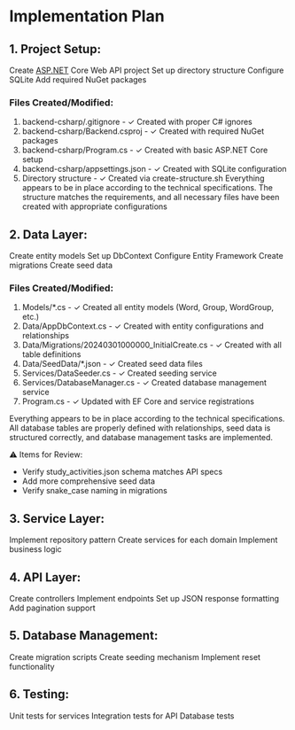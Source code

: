 # Implementation Plan

## 1. Project Setup:
Create [ASP.NET](http://asp.net/) Core Web API project
Set up directory structure
Configure SQLite
Add required NuGet packages

### Files Created/Modified:
1. backend-csharp/.gitignore - ✓ Created with proper C# ignores
2. backend-csharp/Backend.csproj - ✓ Created with required NuGet packages
3. backend-csharp/Program.cs - ✓ Created with basic ASP.NET Core setup
4. backend-csharp/appsettings.json - ✓ Created with SQLite configuration
5. Directory structure - ✓ Created via create-structure.sh
Everything appears to be in place according to the technical specifications. The structure matches the requirements, and all necessary files have been created with appropriate configurations

## 2. Data Layer:
Create entity models
Set up DbContext
Configure Entity Framework
Create migrations
Create seed data

### Files Created/Modified:
1. Models/*.cs - ✓ Created all entity models (Word, Group, WordGroup, etc.)
2. Data/AppDbContext.cs - ✓ Created with entity configurations and relationships
3. Data/Migrations/20240301000000_InitialCreate.cs - ✓ Created with all table definitions
4. Data/SeedData/*.json - ✓ Created seed data files
5. Services/DataSeeder.cs - ✓ Created seeding service
6. Services/DatabaseManager.cs - ✓ Created database management service
7. Program.cs - ✓ Updated with EF Core and service registrations

Everything appears to be in place according to the technical specifications. All database tables are properly defined with relationships, seed data is structured correctly, and database management tasks are implemented.

⚠️ Items for Review:
- Verify study_activities.json schema matches API specs
- Add more comprehensive seed data
- Verify snake_case naming in migrations

## 3. Service Layer:
Implement repository pattern
Create services for each domain
Implement business logic

## 4. API Layer:
Create controllers
Implement endpoints
Set up JSON response formatting
Add pagination support

## 5. Database Management:
Create migration scripts
Create seeding mechanism
Implement reset functionality

## 6. Testing:
Unit tests for services
Integration tests for API
Database tests